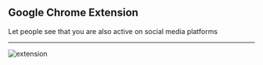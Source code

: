 ## Google Chrome Extension

Let people see that you are also active on social media platforms 


-----------------------------------------------------------------

![extension](https://user-images.githubusercontent.com/105799589/229423334-573d8fbe-d913-4b1e-a3cd-bd8c73311ca0.PNG)




